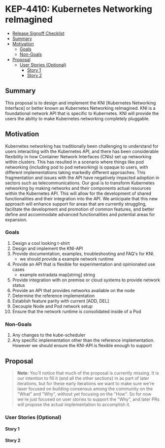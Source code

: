 # KEP-4410: Kubernetes Networking reImagined

<!-- toc -->
- [Release Signoff Checklist](#release-signoff-checklist)
- [Summary](#summary)
- [Motivation](#motivation)
  - [Goals](#goals)
  - [Non-Goals](#non-goals)
- [Proposal](#proposal)
  - [User Stories (Optional)](#user-stories-optional)
    - [Story 1](#story-1)
    - [Story 2](#story-2)
<!-- /toc -->

## Summary

This proposal is to design and implement the KNI [Kubernetes Networking Interface] or better known as Kubernetes Networking reImagined. KNI is a foundational network API that is specific to Kubernetes. KNI will provide the users the ability to make Kubernetes networking completely pluggable. 

## Motivation

Kubernetes networking has traditionally been challenging to understand for users
interacting with the Kubernetes API, and there has been considerable flexibility
in how Container Network Interfaces (CNIs) set up networking within clusters.
This has resulted in a scenario where things like pod networking (including pod
to pod networking) is opaque to users, with different implementations taking
markedly different approaches. This fragmentation and issues with the API have
negatively impacted adoption in sectors such as telecommunications. Our goal is
to transform Kubernetes networking by making networks and their components
actual resources within the Kubernetes API. This will allow for the development
of shared functionalities and their integration into the API. We anticipate that
this new approach will enhance support for areas that are currently struggling,
facilitate the development and promotion of common features, and better define
and accommodate advanced functionalities and potential areas for expansion.

### Goals

1. Design a cool looking t-shirt
2. Design and implement the KNI-API
3. Provide documentation, examples, troubleshooting and FAQ's for KNI.
   * we should provide a example network runtime
4. Provide an API that is flexible for experimentation and opinionated use cases
   * example extradata map[string] string
5. Provide integration with on premise or cloud systems to provide network status
6. Provide an API that provides networks available on the node
7. Determine the reference implementation
8. Establish feature parity with current [ADD, DEL]
9. Decouple Node and Pod network setup
10. Ensure that the network runtime is consolidated inside of a Pod

### Non-Goals

1. Any changes to the kube-scheduler 
2. Any specific implementation other than the reference implementation. However we should ensure the KNI-API is flexible enough to support

## Proposal

> **Note**: You'll notice that much of the proposal is currently missing. It is
> our intention to fill it (and all the other sections) in as part of later
> iterations, but for these early iterations we want to make sure we're laser
> focused on building consensus among the community on the "What" and "Why",
> without yet focusing on the "How". So for now we're just focused on user
> stories to support the "Why", and later PRs will propose the actual
> implementation to accomplish it.

### User Stories (Optional)

#### Story 1

#### Story 2
